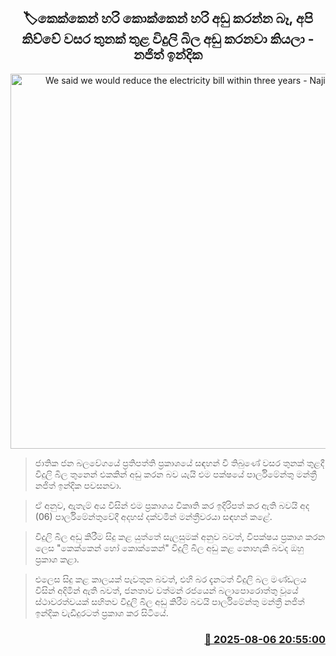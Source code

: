 <p align='center'><b><h2 align='center' title='We said we would reduce the electricity bill within three years - Najith Indika'>🏷කෙක්කෙන් හරි කොක්කෙන් හරි අඩු කරන්න බෑ, අපි කිව්වේ වසර තුනක් තුළ විදුලි බිල අඩු කරනවා කියලා - නජිත් ඉන්දික</h2></b></p>
<p align='center'><img src='https://helakuru.sgp1.cdn.digitaloceanspaces.com/esana/images/lib/najith-idrajith-parliment.jpg' width='600' alt='We said we would reduce the electricity bill within three years - Najith Indika'></p>

> ජාතික ජන බලවේගයේ ප්‍රතිපත්ති ප්‍රකාශයේ සඳහන් වී තිබුණේ වසර තුනක් තුළදී විදුලි බිල තුනෙන් එකකින් අඩු කරන බව යැයි එම පක්ෂයේ පාර්ලිමේන්තු මන්ත්‍රී නජිත් ඉන්දික පවසනවා.

> ඒ අනුව, ඇතැම් අය විසින් එම ප්‍රකාශය විකෘති කර ඉදිරිපත් කර ඇති බවයි අද (06) පාර්ලිමේන්තුවේදී අදහස් දක්වමින් මන්ත්‍රීවරයා සඳහන් කළේ.

> විදුලි බිල අඩු කිරීම සිදු කළ යුත්තේ සැලසුමක් අනුව බවත්, විපක්ෂය ප්‍රකාශ කරන ලෙස "කෙක්කෙන් හෝ කොක්කෙන්" විදුලි බිල අඩු කළ නොහැකි බවද ඔහු ප්‍රකාශ කළා.

> එලෙස සිදු කළ කාලයක් පැවතුන බවත්, එහි බර දැනටත් විදුලි බල මණ්ඩලය විසින් අදිමින් ඇති බවත්, ජනතාව වත්මන් රජයෙන් බලාපොරොත්තු වූයේ ස්ථාවරත්වයක් සහිතව විදුලි බිල අඩු කිරීම බවයි පාර්ලිමේන්තු මන්ත්‍රී නජිත් ඉන්දික වැඩිදුරටත් ප්‍රකාශ කර සිටියේ.



<h3 align='right'><a href='https://www.helakuru.lk/esana/p/112511/'>📅 2025-08-06 20:55:00</a></h3>
